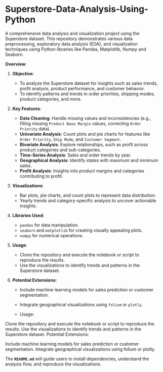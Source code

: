 # Superstore-Data-Analysis-Using-Python
A comprehensive data analysis and visualization project using the Superstore dataset. This repository demonstrates various data preprocessing, exploratory data analysis (EDA), and visualization techniques using Python libraries like Pandas, Matplotlib, Numpy and Seaborn.

**Overview**:  

1. **Objective**:  
   - To analyze the Superstore dataset for insights such as sales trends, profit analysis, product performance, and customer behavior.  
   - To identify patterns and trends in order priorities, shipping modes, product categories, and more.

2. **Key Features**:  
   - **Data Cleaning**: Handle missing values and inconsistencies (e.g., filling missing `Product Base Margin` values, correcting `Order Priority` data).  
   - **Univariate Analysis**: Count plots and pie charts for features like `Order Priority`, `Ship Mode`, and `Customer Segment`.  
   - **Bivariate Analysis**: Explore relationships, such as profit across product categories and sub-categories.  
   - **Time-Series Analysis**: Sales and order trends by year.  
   - **Geographical Analysis**: Identify states with maximum and minimum sales.  
   - **Profit Analysis**: Insights into product margins and categories contributing to profit.  

3. **Visualizations**:  
   - Bar plots, pie charts, and count plots to represent data distribution.  
   - Yearly trends and category-specific analysis to uncover actionable insights.  

4. **Libraries Used**:  
   - `pandas` for data manipulation.  
   - `seaborn` and `matplotlib` for creating visually appealing plots.  
   - `numpy` for numerical operations.  

5. **Usage**:  
   - Clone the repository and execute the notebook or script to reproduce the results.  
   - Use the visualizations to identify trends and patterns in the Superstore dataset.  

6. **Potential Extensions**:  
   - Include machine learning models for sales prediction or customer segmentation.  
   - Integrate geographical visualizations using `folium` or `plotly`.
  
   - Usage:

Clone the repository and execute the notebook or script to reproduce the results.
Use the visualizations to identify trends and patterns in the Superstore dataset.
Potential Extensions:

Include machine learning models for sales prediction or customer segmentation.
Integrate geographical visualizations using folium or plotly.



The **`README.md`** will guide users to install dependencies, understand the analysis flow, and reproduce the visualizations.

